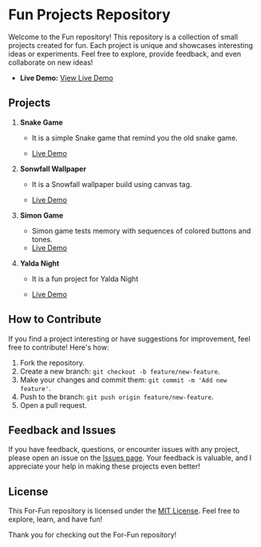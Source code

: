 # Fun Projects Repository

Welcome to the Fun repository! This repository is a collection of small projects created for fun. Each project is unique and showcases interesting ideas or experiments. Feel free to explore, provide feedback, and even collaborate on new ideas!

- **Live Demo:** [View Live Demo](https://sameermuslim.github.io/fan-projects/)

## Projects

1.  **Snake Game**

    - It is a simple Snake game that remind you the old snake game.

    - [Live Demo](snake-game/index.html)

2.  **Sonwfall Wallpaper**

    - It is a Snowfall wallpaper build using canvas tag.

    - [Live Demo](snow-wallpaper/index.html)

3.  **Simon Game**

    - Simon game tests memory with sequences of colored buttons and tones.
    - [Live Demo](simon-game/index.html)

4.  **Yalda Night**

    - It is a fun project for Yalda Night

    - [Live Demo](yalda-night/index.html)

    <!-- Add more projects as needed -->

## How to Contribute

If you find a project interesting or have suggestions for improvement, feel free to contribute! Here's how:

1. Fork the repository.
2. Create a new branch: `git checkout -b feature/new-feature`.
3. Make your changes and commit them: `git commit -m 'Add new feature'`.
4. Push to the branch: `git push origin feature/new-feature`.
5. Open a pull request.

## Feedback and Issues

If you have feedback, questions, or encounter issues with any project, please open an issue on the [Issues page](../../issues). Your feedback is valuable, and I appreciate your help in making these projects even better!

## License

This For-Fun repository is licensed under the [MIT License](LICENSE). Feel free to explore, learn, and have fun!

Thank you for checking out the For-Fun repository!
